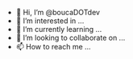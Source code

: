 - 👋 Hi, I’m @boucaDOTdev
- 👀 I’m interested in ...
- 🌱 I’m currently learning ...
- 💞️ I’m looking to collaborate on ...
- 📫 How to reach me ...

<!---
boucaDOTdev/boucaDOTdev is a ✨ special ✨ repository because its `README.md` (this file) appears on your GitHub profile.
You can click the Preview link to take a look at your changes.
--->
